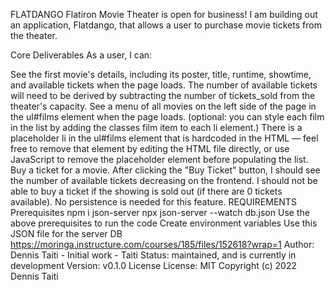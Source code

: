 FLATDANGO
Flatiron Movie Theater is open for business! I am building out an application, Flatdango, that allows a user to purchase movie tickets from the theater.

Core Deliverables
As a user, I can:

See the first movie's details, including its poster, title, runtime, showtime, and available tickets when the page loads. The number of available tickets will need to be derived by subtracting the number of tickets_sold from the theater's capacity.
See a menu of all movies on the left side of the page in the ul#films element when the page loads. (optional: you can style each film in the list by adding the classes film item to each li element.) There is a placeholder li in the ul#films element that is hardcoded in the HTML — feel free to remove that element by editing the HTML file directly, or use JavaScript to remove the placeholder element before populating the list.
Buy a ticket for a movie. After clicking the "Buy Ticket" button, I should see the number of available tickets decreasing on the frontend. I should not be able to buy a ticket if the showing is sold out (if there are 0 tickets available). No persistence is needed for this feature.
REQUIREMENTS
Prerequisites
npm i json-server
npx json-server --watch db.json
Use the above prerequisites to run the code
Create environment variables
Use this JSON file for the server DB https://moringa.instructure.com/courses/185/files/152618?wrap=1
Author:
Dennis Taiti - Initial work - Taiti
Status:
maintained, and is currently in development
Version:
v0.1.0
License
License: MIT Copyright (c) 2022 Dennis Taiti
